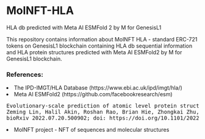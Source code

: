 # MolNFT-HLA
HLA db predicted with Meta AI ESMFold 2 by M for GenesisL1

This repository contains information about MolNFT HLA - standard ERC-721 tokens on GenesisL1 blockchain containing HLA db sequential information and HLA protein structures predicted with Meta AI ESMFold2 by M for GenesisL1 blockchain. 

<h3>References:</h3>

<li>The IPD-IMGT/HLA Database (https://www.ebi.ac.uk/ipd/imgt/hla/) </li>
<li>Meta AI ESMFold2 (https://github.com/facebookresearch/esm) </li>
<pre>Evolutionary-scale prediction of atomic level protein structure with a language model
Zeming Lin, Halil Akin, Roshan Rao, Brian Hie, Zhongkai Zhu, Wenting Lu, Nikita Smetanin, Robert Verkuil, Ori Kabeli, Yaniv Shmueli, Allan dos Santos Costa, Maryam Fazel-Zarandi, Tom Sercu, Salvatore Candido, Alexander Rives
bioRxiv 2022.07.20.500902; doi: https://doi.org/10.1101/2022.07.20.500902 </pre>
<li>MolNFT project - NFT of sequences and molecular structures </li>
